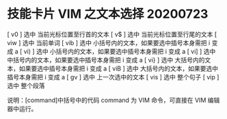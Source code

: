 # 技能卡片 VIM 之文本选择 20200723

[ v0 ] 选中 当前光标位置至行首的文本
[ v$ ] 选中 当前光标位置至行尾的文本
[ viw ] 选中 当前单词
[ vib ] 选中 小括号内的文本，如果要选中插号本身需把 i 变成 a
[ vi) ] 选中 小括号内的文本，如果要选中插号本身需把 i 变成 a
[ vi] ] 选中 中括号内的文本，如果要选中插号本身需把 i 变成 a
[ vi} ] 选中 大括号内的文本，如果要选中插号本身需把 i 变成 a
[ viB ] 选中 大括号内的文本，如果要选中插号本身需把 i 变成 a
[ gv ] 选中 上一次选中的文本
[ vis ] 选中 整个句子
[ vip ] 选中 整个段落

说明：[command]中括号中的代码 command 为 VIM 命令，可直接在 VIM 编辑器中运行。
